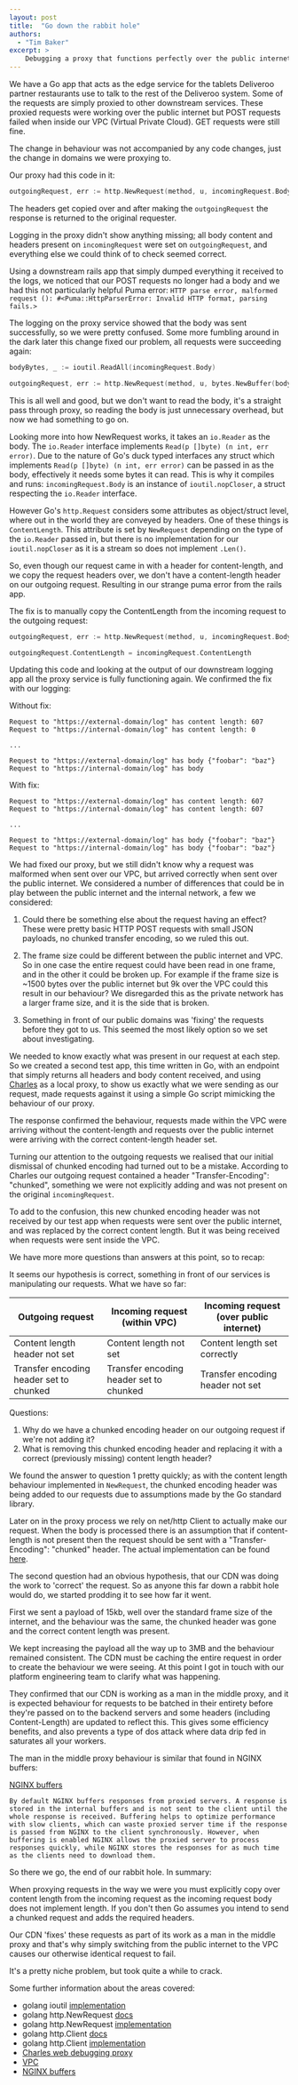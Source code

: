 ```yaml
---
layout: post
title:  "Go down the rabbit hole"
authors:
  - "Tim Baker"
excerpt: >
    Debugging a proxy that functions perfectly over the public internet, but fails when inside our Amazon VPC. Or how a friendly man in the middle sent me down a rabbit hole.
---
```


We have a Go app that acts as the edge service for the tablets Deliveroo partner restaurants use to talk to the rest of the Deliveroo system. Some of the requests are simply proxied to other downstream services. These proxied requests were working over the public internet but POST requests failed when inside our VPC (Virtual Private Cloud). GET requests were still fine.

The change in behaviour was not accompanied by any code changes, just the change in domains we were proxying to.

Our proxy had this code in it:
```go
outgoingRequest, err := http.NewRequest(method, u, incomingRequest.Body)
```

The headers get copied over and after making the `outgoingRequest` the response is returned to the original requester.

Logging in the proxy didn't show anything missing; all body content and headers present on `incomingRequest` were set on `outgoingRequest`, and everything else we could think of to check seemed correct.

Using a downstream rails app that simply dumped everything it received to the logs, we noticed that our POST requests no longer had a body and we had this not particularly helpful Puma error:
`HTTP parse error, malformed request (): #<Puma::HttpParserError: Invalid HTTP format, parsing fails.>`

The logging on the proxy service showed that the body was sent successfully, so we were pretty confused. Some more fumbling around in the dark later this change fixed our problem, all requests were succeeding again:

```go
bodyBytes, _ := ioutil.ReadAll(incomingRequest.Body)

outgoingRequest, err := http.NewRequest(method, u, bytes.NewBuffer(bodyBytes))
```

This is all well and good, but we don't want to read the body, it's a straight pass through proxy, so reading the body is just unnecessary overhead, but now we had something to go on.

Looking more into how NewRequest works, it takes an `io.Reader` as the body. The `io.Reader` interface implements `Read(p []byte) (n int, err error)`. Due to the nature of Go's duck typed interfaces any struct which implements `Read(p []byte) (n int, err error)` can be passed in as the body, effectively it needs some bytes it can read. This is why it compiles and runs: `incomingRequest.Body` is an instance of `ioutil.nopCloser`, a struct respecting the `io.Reader` interface.

However Go's `http.Request` considers some attributes as object/struct level, where out in the world they are conveyed by headers. One of these things is `ContentLength`. This attribute is set by `NewRequest` depending on the type of the `io.Reader` passed in, but there is no implementation for our `ioutil.nopCloser` as it is a stream so does not implement `.Len()`.

So, even though our request came in with a header for content-length, and we copy the request headers over, we don't have a content-length header on our outgoing request. Resulting in our strange puma error from the rails app.

The fix is to manually copy the ContentLength from the incoming request to the outgoing request:

```go
outgoingRequest, err := http.NewRequest(method, u, incomingRequest.Body)

outgoingRequest.ContentLength = incomingRequest.ContentLength
```

Updating this code and looking at the output of our downstream logging app all the proxy service is fully functioning again. We confirmed the fix with our logging:

Without fix:
```
Request to "https://external-domain/log" has content length: 607
Request to "https://internal-domain/log" has content length: 0

...

Request to "https://external-domain/log" has body {"foobar": "baz"}
Request to "https://internal-domain/log" has body
```

With fix:
```
Request to "https://external-domain/log" has content length: 607
Request to "https://internal-domain/log" has content length: 607

...

Request to "https://external-domain/log" has body {"foobar": "baz"}
Request to "https://internal-domain/log" has body {"foobar": "baz"}
```

We had fixed our proxy, but we still didn't know why a request was malformed when sent over our VPC, but arrived correctly when sent over the public internet. We considered a number of differences that could be in play between the public internet and the internal network, a few we considered:

1) Could there be something else about the request having an effect? These were pretty basic HTTP POST requests with small JSON payloads, no chunked transfer encoding, so we ruled this out.

2) The frame size could be different between the public internet and VPC. So in one case the entire request could have been read in one frame, and in the other it could be broken up. For example if the frame size is ~1500 bytes over the public internet but 9k over the VPC could this result in our behaviour? We disregarded this as the private network has a larger frame size, and it is the side that is broken.

3) Something in front of our public domains was 'fixing' the requests before they got to us. This seemed the most likely option so we set about investigating.

We needed to know exactly what was present in our request at each step. So we created a second test app, this time written in Go, with an endpoint that simply returns all headers and body content received, and using [Charles](https://www.charlesproxy.com/) as a local proxy, to show us exactly what we were sending as our request, made requests against it using a simple Go script mimicking the behaviour of our proxy.

The response confirmed the behaviour, requests made within the VPC were arriving without the content-length and requests over the public internet were arriving with the correct content-length header set.

Turning our attention to the outgoing requests we realised that our initial dismissal of chunked encoding had turned out to be a mistake. According to Charles our outgoing request contained a header
"Transfer-Encoding": "chunked", something we were not explicitly adding and was not present on the original `incomingRequest`.

To add to the confusion, this new chunked encoding header was not received by our test app when requests were sent over the public internet, and was replaced by the correct content length. But it was being received when requests were sent inside the VPC.

We have more more questions than answers at this point, so to recap:

It seems our hypothesis is correct, something in front of our services is manipulating our requests. What we have so far:

Outgoing request | Incoming request (within VPC) | Incoming request (over public internet)
--------- | --------- | ---------
Content length header not set | Content length not set | Content length set correctly
Transfer encoding header set to chunked | Transfer encoding header set to chunked | Transfer encoding header not set

Questions:
1. Why do we have a chunked encoding header on our outgoing request if we're not adding it?
2. What is removing this chunked encoding header and replacing it with a correct (previously missing) content length header?

We found the answer to question 1 pretty quickly; as with the content length behaviour implemented in `NewRequest`, the chunked encoding header was being added to our requests due to assumptions made by the Go standard library.

Later on in the proxy process we rely on net/http Client to actually make our request. When the body is processed there is an assumption that if content-length is not present then the request should be sent with a "Transfer-Encoding": "chunked" header. The actual implementation can be found [here](https://github.com/golang/go/blob/2012227b01020eb505cf1dbe719b1fa74ed8c5f4/src/net/http/transfer.go#L107).

The second question had an obvious hypothesis, that our CDN was doing the work to 'correct' the request. So as anyone this far down a rabbit hole would do, we started prodding it to see how far it went.

First we sent a payload of 15kb, well over the standard frame size of the internet, and the behaviour was the same, the chunked header was gone and the correct content length was present.

We kept increasing the payload all the way up to 3MB and the behaviour remained consistent. The CDN must be caching the entire request in order to create the behaviour we were seeing. At this point I got in touch with our platform engineering team to clarify what was happening.

They confirmed that our CDN is working as a man in the middle proxy, and it is expected behaviour for requests to be batched in their entirety before they're passed on to the backend servers and some headers (including Content-Length) are updated to reflect this. This gives some efficiency benefits, and also prevents a type of dos attack where data drip fed in saturates all your workers.

The man in the middle proxy behaviour is similar that found in NGINX buffers:

[NGINX buffers](https://docs.nginx.com/nginx/admin-guide/web-server/reverse-proxy/#configuring-buffers)
```
By default NGINX buffers responses from proxied servers. A response is stored in the internal buffers and is not sent to the client until the whole response is received. Buffering helps to optimize performance with slow clients, which can waste proxied server time if the response is passed from NGINX to the client synchronously. However, when buffering is enabled NGINX allows the proxied server to process responses quickly, while NGINX stores the responses for as much time as the clients need to download them.
```

So there we go, the end of our rabbit hole. In summary:

When proxying requests in the way we were you must explicitly copy over content length from the incoming request as the incoming request body does not implement length. If you don't then Go assumes you intend to send a chunked request and adds the required headers.

Our CDN 'fixes' these requests as part of its work as a man in the middle proxy and that's why simply switching from the public internet to the VPC causes our otherwise identical request to fail.

It's a pretty niche problem, but took quite a while to crack.

Some further information about the areas covered:

* golang ioutil [implementation](https://golang.org/src/io/ioutil/ioutil.go)
* golang http.NewRequest [docs](https://golang.org/pkg/net/http/#NewRequest)
* golang http.NewRequest [implementation](https://golang.org/src/net/http/request.go?s=26446:26515#L782)
* golang http.Client [docs](https://golang.org/pkg/net/http/#Client)
* golang http.Client [implementation](https://golang.org/src/net/http/client.go)
* [Charles web debugging proxy](https://www.charlesproxy.com/)
* [VPC](https://docs.aws.amazon.com/vpc/latest/userguide/what-is-amazon-vpc.html)
* [NGINX buffers](https://docs.nginx.com/nginx/admin-guide/web-server/reverse-proxy/#configuring-buffers)
